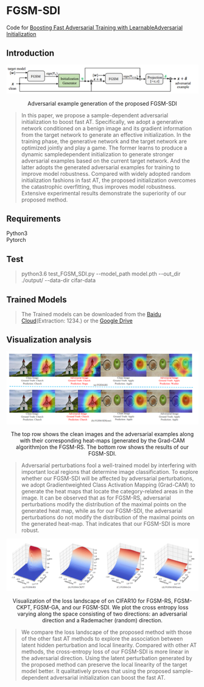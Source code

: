 # FGSM-SDI
Code for [Boosting Fast Adversarial Training with LearnableAdversarial Initialization](https://arxiv.org/abs/2110.05007)
## Introduction
![Adversarial example generation of the proposed FGSM-SDI](/imgs/pipeline.PNG)
<p align="center">
Adversarial example generation of the proposed FGSM-SDI
</p>


> In this paper, we propose a sample-dependent adversarial initialization to boost fast AT. Specifically, we adopt a generative network conditioned on a benign image and its gradient information from the target network to generate an effective initialization. In the training phase, the generative network and the target network are optimized jointly and play a game. The former learns to produce a dynamic sampledependent initialization to generate stronger adversarial examples based on the current target network. And the latter adopts the generated adversarial examples for training to improve model robustness. Compared with widely adopted random initialization fashions in fast AT, the proposed initialization overcomes the catastrophic overfitting, thus improves model robustness. Extensive experimental results demonstrate the superiority of our proposed method.
## Requirements
Python3 </br>
Pytorch </br>
## Test
> python3.6 test_FGSM_SDI.py --model_path model.pth --out_dir ./output/ --data-dir cifar-data
## Trained Models
> The Trained models can be downloaded from the [Baidu Cloud](https://pan.baidu.com/s/1ZEv-7gSEI4gi64PvCnM3ww)(Extraction: 1234.) or the [Google Drive](https://drive.google.com/drive/folders/1972Yhxte4318qbpllyul5dVmvo-VpWVW?usp=sharing)

## Visualization analysis
![Adversarial example generation of the proposed FGSM-SDI](/imgs/saliency.PNG)
<p align="center">
The top row shows the clean images and the adversarial examples along with their corresponding heat-maps (generated by the Grad-CAM algorithm)on the FGSM-RS. The bottom row shows the results of our FGSM-SDI.
</p>

> Adversarial perturbations fool a well-trained model by interfering with important local regions that determine image classification. To explore whether our FGSM-SDI will be affected by adversarial perturbations, we adopt Gradientweighted Class Activation Mapping (Grad-CAM) to generate the heat maps that locate the category-related areas in the image. It can be observed that as for FGSM-RS, adversarial perturbations modify the distribution of the maximal points on the generated heat map, while as for our FGSM-SDI, the adversarial perturbations do not modify the distribution of the maximal points on the generated heat-map. That indicates that our FGSM-SDI is more robust. 

![Adversarial example generation of the proposed FGSM-SDI](/imgs/landscape.PNG)
<p align="center">
Visualization of the loss landscape of on CIFAR10 for FGSM-RS, FGSM-CKPT, FGSM-GA, and our FGSM-SDI. We plot the cross entropy loss varying along the space consisting of two directions: an adversarial direction and a Rademacher (random) direction.
</p>

> We compare the loss landscape of the proposed method with those of the other fast AT methods to explore the association between latent hidden perturbation and local linearity. Compared with other AT methods, the cross-entropy loss of our FGSM-SDI is more linear in the adversarial direction. Using the latent perturbation generated by the proposed method can preserve the local linearity of the target model better. It qualitatively proves that using the proposed sample-dependent adversarial initialization can boost the fast AT.






